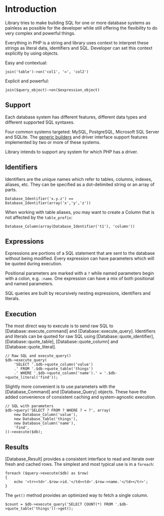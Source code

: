 
# Introduction

Library tries to make building SQL for one or more database systems as painless as possible for the
developer while still offering the flexibility to do very complex and powerful things.

Everything in PHP is a string and library uses context to interpret these strings as literal data,
identifiers and SQL. Developer can set this context explicitly by using objects.

Easy and contextual:

    join('table')->on('col1', '=', 'col2')

Explicit and powerful:

    join($query_object)->on($expression_object)


## Support

Each database system has different features, different data types and different supported SQL
syntaxes.

Four common systems targeted: MySQL, PostgreSQL, Microsoft SQL Server and SQLite. The [generic
builders](realdb.building) and driver interface support features implemented by two or more of
these systems.

Library intends to support any system for which PHP has a driver.


## Identifiers

Identifiers are the unique names which refer to tables, columns, indexes, aliases, etc. They can be
specified as a dot-delimited string or an array of parts.

    Database_Identifier('x.y.z') == Database_Identifier(array('x','y','z'))

When working with table aliases, you may want to create a Column that is not affected by the
`table_prefix`:

    Database_Column(array(Database_Identifier('t1'), 'column'))


## Expressions

Expressions are portions of a SQL statement that are sent to the database without being modified.
Every expression can have parameters which will be quoted during execution.

Positional parameters are marked with a `?` while named parameters begin with a colon, e.g. `:name`.
One expression can have a mix of both positional and named parameters.

SQL queries are built by recursively nesting expressions, identifiers and literals.


## Execution

The most direct way to execute is to send raw SQL to [Database::execute_command] and
[Database::execute_query]. Identifiers and literals can be quoted for raw SQL using
[Database::quote_identifier], [Database::quote_table], [Database::quote_column] and
[Database::quote_literal].

    // Raw SQL and execute_query()
    $db->execute_query(
        'SELECT '.$db->quote_column('value')
        .' FROM '.$db->quote_table('things')
        .' WHERE '.$db->quote_column('name').' = '.$db->quote_literal('find'));

Slightly more convenient is to use parameters with the [Database_Command] and [Database_Query]
objects. These have the added convenience of consistent caching and system-agnostic execution.

    // SQL with parameters
    $db->query('SELECT ? FROM ? WHERE ? = ?', array(
        new Database_Column('value'),
        new Database_Table('things'),
        new Database_Column('name'),
        'find',
    ))->execute($db);


## Results

[Database_Result] provides a consistent interface to read and iterate over fresh and cached rows.
The simplest and most typical use is in a `foreach`:

    foreach ($query->execute($db) as $row)
    {
        echo '<tr><td>'.$row->id.'</td><td>'.$row->name.'</td></tr>';
    }

The `get()` method provides an optimized way to fetch a single column.

    $count = $db->execute_query('SELECT COUNT(*) FROM '.$db->quote_table('things'))->get();
